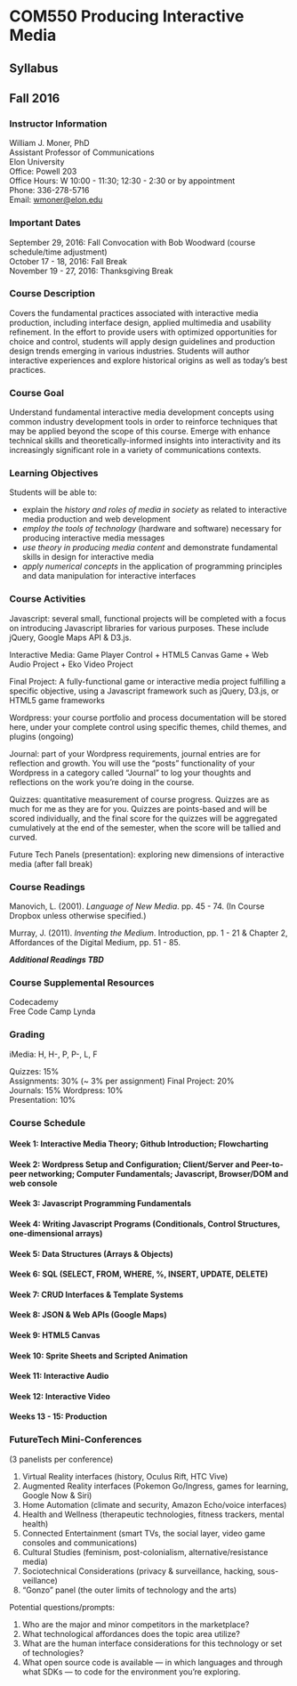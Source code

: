# COM550 Producing Interactive Media
## Syllabus
## Fall 2016

### Instructor Information

William J. Moner, PhD  
Assistant Professor of Communications  
Elon University  
Office: Powell 203  
Office Hours: W 10:00 - 11:30; 12:30 - 2:30 or by appointment  
Phone: 336-278-5716  
Email: wmoner@elon.edu  

### Important Dates

September 29, 2016: Fall Convocation with Bob Woodward (course schedule/time adjustment)  
October 17 - 18, 2016: Fall Break  
November 19 - 27, 2016: Thanksgiving Break  

### Course Description

Covers the fundamental practices associated with interactive media production, including interface design, applied multimedia and usability refinement. In the effort to provide users with optimized opportunities for choice and control, students will apply design guidelines and production design trends emerging in various industries. Students will author interactive experiences and explore historical origins as well as today’s best practices.

### Course Goal

Understand fundamental interactive media development concepts using common industry development tools in order to reinforce techniques that may be applied beyond the scope of this course. Emerge with enhance technical skills and theoretically-informed insights into interactivity and its increasingly significant role in a variety of communications contexts.

### Learning Objectives

Students will be able to:

- explain the *history and roles of media in society* as related to interactive media production and web development
- *employ the tools of technology* (hardware and software) necessary for producing interactive media messages
- *use theory in producing media content* and demonstrate fundamental skills in design for interactive media
- *apply numerical concepts* in the application of programming principles and data manipulation for interactive interfaces

### Course Activities

Javascript: several small, functional projects will be completed   with a focus on introducing Javascript libraries for various purposes. These include jQuery, Google Maps API & D3.js.

Interactive Media: Game Player Control + HTML5 Canvas Game + Web Audio Project + Eko Video Project  

Final Project: A fully-functional game or interactive media project fulfilling a specific objective, using a Javascript framework such as jQuery, D3.js, or HTML5 game frameworks

Wordpress: your course portfolio and process documentation will be stored here, under your complete control using specific themes, child themes, and plugins (ongoing) 

Journal: part of your Wordpress requirements, journal entries are for reflection and growth. You will use the “posts” functionality of your Wordpress in a category called “Journal” to log your thoughts and reflections on the work you’re doing in the course. 

Quizzes: quantitative measurement of course progress. Quizzes are as much for me as they are for you. Quizzes are points-based and will be scored individually, and the final score for the quizzes will be aggregated cumulatively at the end of the semester, when the score will be tallied and curved.

Future Tech Panels (presentation): exploring new dimensions of interactive media (after fall break)  

### Course Readings

Manovich, L. (2001). *Language of New Media*. pp. 45 - 74. (In Course Dropbox unless otherwise specified.)  

Murray, J. (2011). *Inventing the Medium*. Introduction, pp. 1 - 21 & Chapter 2, Affordances of the Digital Medium, pp. 51 - 85.

***Additional Readings TBD***

### Course Supplemental Resources

Codecademy  
Free Code Camp 
Lynda 

### Grading 

iMedia: H, H-, P, P-, L, F  

Quizzes: 15%  
Assignments: 30% (~ 3% per assignment) 
Final Project: 20%  
Journals: 15% 
Wordpress: 10%  
Presentation: 10%  

### Course Schedule

#### Week 1: Interactive Media Theory; Github Introduction; Flowcharting

#### Week 2: Wordpress Setup and Configuration; Client/Server and Peer-to-peer networking; Computer Fundamentals; Javascript, Browser/DOM and web console

#### Week 3: Javascript Programming Fundamentals

#### Week 4: Writing Javascript Programs (Conditionals, Control Structures, one-dimensional arrays)

#### Week 5: Data Structures (Arrays & Objects)

#### Week 6: SQL (SELECT, FROM, WHERE, %, INSERT, UPDATE, DELETE) 

#### Week 7: CRUD Interfaces & Template Systems

#### Week 8: JSON & Web APIs (Google Maps)

#### Week 9: HTML5 Canvas

#### Week 10: Sprite Sheets and Scripted Animation 

#### Week 11: Interactive Audio

#### Week 12: Interactive Video 

#### Weeks 13 - 15: Production

### FutureTech Mini-Conferences
(3 panelists per conference)

1. Virtual Reality interfaces (history, Oculus Rift, HTC Vive)
2. Augmented Reality interfaces (Pokemon Go/Ingress, games for learning, Google Now & Siri)
3. Home Automation (climate and security, Amazon Echo/voice interfaces)
4. Health and Wellness (therapeutic technologies, fitness trackers, mental health)
5. Connected Entertainment (smart TVs, the social layer, video game consoles and communications)
6. Cultural Studies (feminism, post-colonialism, alternative/resistance media)
7. Sociotechnical Considerations (privacy & surveillance, hacking, sous-veillance)
8. “Gonzo” panel (the outer limits of technology and the arts)


Potential questions/prompts:
1. Who are the major and minor competitors in the marketplace?
2. What technological affordances does the topic area utilize?
3. What are the human interface considerations for this technology or set of technologies?
4. What open source code is available — in which languages and through what SDKs — to code for the environment you’re exploring.
